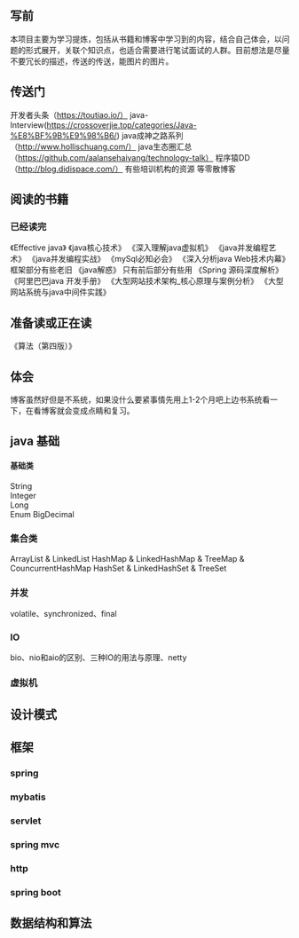 ## 写前
本项目主要为学习提炼，包括从书籍和博客中学习到的内容，结合自己体会，以问题的形式展开，关联个知识点，也适合需要进行笔试面试的人群。目前想法是尽量不要冗长的描述，传送的传送，能图片的图片。

## 传送门
开发者头条（https://toutiao.io/）
java-Interview(https://crossoverjie.top/categories/Java-%E8%BF%9B%E9%98%B6/)
java成神之路系列（http://www.hollischuang.com/）
java生态圈汇总（https://github.com/aalansehaiyang/technology-talk）
程序猿DD（http://blog.didispace.com/）
有些培训机构的资源
等零散博客

## 阅读的书籍
### 已经读完
《Effective java》 
《java核心技术》
《深入理解java虚拟机》
《java并发编程艺术》
《java并发编程实战》
《mySql必知必会》
《深入分析java Web技术内幕》   框架部分有些老旧
《java解惑》                   只有前后部分有些用
《Spring 源码深度解析》
《阿里巴巴java 开发手册》
《大型网站技术架构_核心原理与案例分析》
《大型网站系统与java中间件实践》

## 准备读或正在读
《算法（第四版）》


## 体会
博客虽然好但是不系统，如果没什么要紧事情先用上1-2个月吧上边书系统看一下，在看博客就会变成点睛和复习。

## java 基础
#### 基础类  
String  
Integer  
Long  
Enum
BigDecimal  

### 集合类
ArrayList & LinkedList 
HashMap & LinkedHashMap & TreeMap & CouncurrentHashMap
HashSet & LinkedHashSet & TreeSet


### 并发
volatile、synchronized、final


### IO
bio、nio和aio的区别、三种IO的用法与原理、netty

### 虚拟机

## 设计模式




## 框架
### spring

### mybatis
### servlet
### spring mvc
### http
### spring boot

## 数据结构和算法



